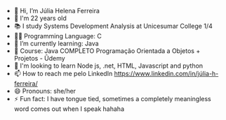 - 👋 Hi, I’m Júlia Helena Ferreira
- 🌟 I'm 22 years old
- 📚 I study Systems Development Analysis at Unicesumar College 1/4
- 👩‍💻 Programming Language: C
- 🌱 I’m currently learning: Java
- 📕 Course: Java COMPLETO Programação Orientada a Objetos + Projetos - Ûdemy
- 👀 I'm looking to learn Node js, .net, HTML, Javascript and python
- 📫 How to reach me pelo LinkedIn https://www.linkedin.com/in/júlia-h-ferreira/
- 😄 Pronouns: she/her
- ⚡ Fun fact: I have tongue tied, sometimes a completely meaningless word comes out when I speak hahaha

<!---
JuliaHFerreira/JuliaHFerreira is a ✨ special ✨ repository because its `README.md` (this file) appears on your GitHub profile.
You can click the Preview link to take a look at your changes.
--->

